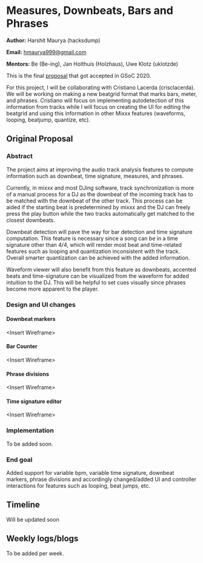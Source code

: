 # Measures, Downbeats, Bars and Phrases

**Author:** Harshit Maurya (hacksdump)

**Email:** [hmaurya999@gmail.com](hmaurya999@gmail.com)

**Mentors:** Be (Be-ing), Jan Holthuis (Holzhaus), Uwe Klotz (uklotzde)

This is the final
[proposal](https://drive.google.com/file/d/1Micg2kqdE-XpCIgcjb58CrZoqrgIHUnv/view?usp=sharing)
that got accepted in GSoC 2020.

For this project, I will be collaborating with Cristiano Lacerda
(crisclacerda). We will be working on making a new beatgrid format that
marks bars, meter, and phrases. Cristiano will focus on implementing
autodetection of this information from tracks while I will focus on
creating the UI for editing the beatgrid and using this information in
other Mixxx features (waveforms, looping, beatjump, quantize, etc).

## Original Proposal

### Abstract

The project aims at improving the audio track analysis features to
compute information such as downbeat, time signature, measures, and
phrases.

Currently, in mixxx and most DJing software, track synchronization is
more of a manual process for a DJ as the downbeat of the incoming track
has to be matched with the downbeat of the other track. This process can
be aided if the starting beat is predetermined by mixxx and the DJ can
freely press the play button while the two tracks automatically get
matched to the closest downbeats.

Downbeat detection will pave the way for bar detection and time
signature computation. This feature is necessary since a song can be in
a time signature other than 4/4, which will render most beat and
time-related features such as looping and quantization inconsistent with
the track. Overall smarter quantization can be achieved with the added
information.

Waveform viewer will also benefit from this feature as downbeats,
accented beats and time-signature can be visualized from the waveform
for added intuition to the DJ. This will be helpful to set cues visually
since phrases become more apparent to the player.

### Design and UI changes

#### Downbeat markers

\<Insert Wireframe\>

#### Bar Counter

\<Insert Wireframe\>

#### Phrase divisions

\<Insert Wireframe\>

#### Time signature editor

\<Insert Wireframe\>

### Implementation

To be added soon.

### End goal

Added support for variable bpm, variable time signature, downbeat
markers, phrase divisions and accordingly changed/added UI and
controller interactions for features such as looping, beat jumps, etc.

## Timeline

Will be updated soon

## Weekly logs/blogs

To be added per week.
